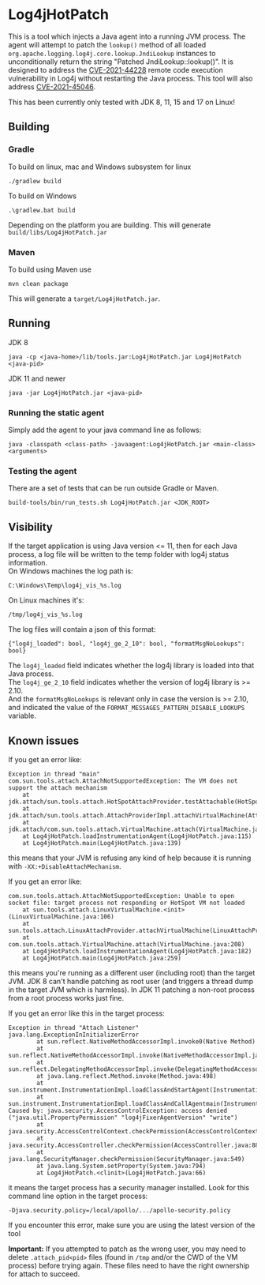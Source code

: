 # Log4jHotPatch

This is a tool which injects a Java agent into a running JVM process. The agent will attempt to patch the `lookup()` method of all loaded `org.apache.logging.log4j.core.lookup.JndiLookup` instances to unconditionally return the string "Patched JndiLookup::lookup()". It is designed to address the [CVE-2021-44228](https://nvd.nist.gov/vuln/detail/CVE-2021-44228/) remote code execution vulnerability in Log4j without restarting the Java process. This tool will also address [CVE-2021-45046](https://nvd.nist.gov/vuln/detail/CVE-2021-45046/).

This has been currently only tested with JDK 8, 11, 15 and 17 on Linux!

## Building
### Gradle
To build on linux, mac and Windows subsystem for linux
```
./gradlew build
```

To build on Windows
```
.\gradlew.bat build
```

Depending on the platform you are building. This will generate `build/libs/Log4jHotPatch.jar`

### Maven

To build using Maven use

```
mvn clean package
```

This will generate a `target/Log4jHotPatch.jar`.

## Running

JDK 8
```
java -cp <java-home>/lib/tools.jar:Log4jHotPatch.jar Log4jHotPatch <java-pid>
```

JDK 11 and newer
```
java -jar Log4jHotPatch.jar <java-pid>
```

### Running the static agent

Simply add the agent to your java command line as follows:
```
java -classpath <class-path> -javaagent:Log4jHotPatch.jar <main-class> <arguments>
```

### Testing the agent
There are a set of tests that can be run outside Gradle or Maven.
```
build-tools/bin/run_tests.sh Log4jHotPatch.jar <JDK_ROOT>
```

## Visibility
If the target application is using Java version <= 11, then for each Java process, a log file will be written to the temp folder with log4j status information.  
On Windows machines the log path is:
```
C:\Windows\Temp\log4j_vis_%s.log
```
On Linux machines it's:
```
/tmp/log4j_vis_%s.log
```
The log files will contain a json of this format:
```
{"log4j_loaded": bool, "log4j_ge_2_10": bool, "formatMsgNoLookups": bool}
```
The `log4j_loaded` field indicates whether the log4j library is loaded into that Java process.  
The `log4j_ge_2_10` field indicates whether the version of log4j library is >= 2.10.  
And the `formatMsgNoLookups` is relevant only in case the version is >= 2.10, and indicated the value of the `FORMAT_MESSAGES_PATTERN_DISABLE_LOOKUPS` variable.  


## Known issues

If you get an error like:
```
Exception in thread "main" com.sun.tools.attach.AttachNotSupportedException: The VM does not support the attach mechanism
	at jdk.attach/sun.tools.attach.HotSpotAttachProvider.testAttachable(HotSpotAttachProvider.java:153)
	at jdk.attach/sun.tools.attach.AttachProviderImpl.attachVirtualMachine(AttachProviderImpl.java:56)
	at jdk.attach/com.sun.tools.attach.VirtualMachine.attach(VirtualMachine.java:207)
	at Log4jHotPatch.loadInstrumentationAgent(Log4jHotPatch.java:115)
	at Log4jHotPatch.main(Log4jHotPatch.java:139)
```
this means that your JVM is refusing any kind of help because it is running with `-XX:+DisableAttachMechanism`.

If you get an error like:
```
com.sun.tools.attach.AttachNotSupportedException: Unable to open socket file: target process not responding or HotSpot VM not loaded
	at sun.tools.attach.LinuxVirtualMachine.<init>(LinuxVirtualMachine.java:106)
	at sun.tools.attach.LinuxAttachProvider.attachVirtualMachine(LinuxAttachProvider.java:63)
	at com.sun.tools.attach.VirtualMachine.attach(VirtualMachine.java:208)
	at Log4jHotPatch.loadInstrumentationAgent(Log4jHotPatch.java:182)
	at Log4jHotPatch.main(Log4jHotPatch.java:259)
```
this means you're running as a different user (including root) than the target JVM. JDK 8 can't handle patching as root user (and triggers a thread dump in the target JVM which is harmless). In JDK 11 patching a non-root process from a root process works just fine. 

If you get an error like this in the target process:
```
Exception in thread "Attach Listener" java.lang.ExceptionInInitializerError
        at sun.reflect.NativeMethodAccessorImpl.invoke0(Native Method)
        at sun.reflect.NativeMethodAccessorImpl.invoke(NativeMethodAccessorImpl.java:62)
        at sun.reflect.DelegatingMethodAccessorImpl.invoke(DelegatingMethodAccessorImpl.java:43)
        at java.lang.reflect.Method.invoke(Method.java:498)
        at sun.instrument.InstrumentationImpl.loadClassAndStartAgent(InstrumentationImpl.java:386)
        at sun.instrument.InstrumentationImpl.loadClassAndCallAgentmain(InstrumentationImpl.java:411)
Caused by: java.security.AccessControlException: access denied ("java.util.PropertyPermission" "log4jFixerAgentVersion" "write")
        at java.security.AccessControlContext.checkPermission(AccessControlContext.java:472)
        at java.security.AccessController.checkPermission(AccessController.java:886)
        at java.lang.SecurityManager.checkPermission(SecurityManager.java:549)
        at java.lang.System.setProperty(System.java:794)
        at Log4jHotPatch.<clinit>(Log4jHotPatch.java:66)
```
it means the target process has a security manager installed. Look for this command line option in the target process:
```
-Djava.security.policy=/local/apollo/.../apollo-security.policy
```
If you encounter this error, make sure you are using the latest version of the tool

**Important:** If you attempted to patch as the wrong user, you may need to delete `.attach_pid<pid>` files (found in `/tmp` and/or the CWD of the VM process) before trying again. These files need to have the right ownership for attach to succeed.
